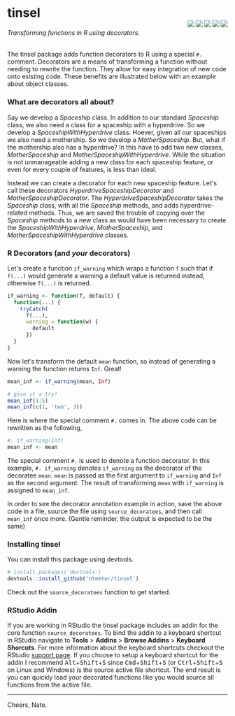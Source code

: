 # tinsel <div> <img align="right" src="https://cranlogs.r-pkg.org/badges/last-month/tinsel"> <img align="right" src="http://www.r-pkg.org/badges/version/tinsel"/> <img align="right" src="https://codecov.io/gh/nteetor/tinsel/branch/dev/graph/badge.svg"/> <img align="right" src="https://ci.appveyor.com/api/projects/status/github/nteetor/tinsel?branch=dev&svg=true"/> <img align="right" src="https://travis-ci.org/nteetor/tinsel.svg?branch=dev"/>
</div>

###### *Transforming functions in R using decorators.*

The tinsel package adds function decorators to R using a special `#.` comment. 
Decorators are a means of transforming a function without needing to rewrite 
the function. They allow for easy integration of new code onto existing code. These benefits
are illustrated below with an example about object classes.

### What are decorators all about?

Say we develop a *Spaceship* class. In addition to our standard *Spaceship*
class, we also need a class for a spaceship with a hyperdrive. So we develop a 
*SpaceshipWithHyperdrive* class. Hoever, given all our spaceships we also need a
mothership. So we develop a *MotherSpaceship*. But, what if the mothership also 
has a hyperdrive? In this have to add two new classes, *MotherSpaceship* and 
*MotherSpaceshipWithHyperdrive*. While the situation is not unmanageable adding 
a new class for each spaceship feature, or even for every couple of features, is
less than ideal.

Instead we can create a decorator for each new spaceship feature. Let's call 
these decorators *HyperdriveSpaceshipDecorator* and *MotherSpaceshipDecorator*. 
The *HyperdriveSpaceshipDecorator* takes the *Spaceship* class, with all the 
*Spaceship* methods, and adds hyperdrive-related methods. Thus, we are saved the
trouble of copying over the *Spaceship* methods to a new class as would have
been necessary to create the *SpaceshipWithHyperdrive*, *MotherSpaceship*,
and *MotherSpaceshipWithHyperdrive* classes.

### R Decorators (and *your* decorators)

Let's create a function `if_warning` which wraps a function `f` such that if `f(...)`
would generate a warning a default value is returned instead, otherwise `f(...)` is 
returned.

```R
if_warning <- function(f, default) {
  function(...) {
    tryCatch(
      f(...),
      warning = function(w) {
        default
      })
  }
}
```

Now let's transform the default `mean` function, so instead of generating a 
warning the function returns `Inf`. Great!

```R
mean_inf <- if_warning(mean, Inf)

# give it a try!
mean_inf(1:5)
mean_inf(c(1, 'two', 3))
```

Here is where the special comment `#.` comes in. The above code can be 
rewritten as the following,

```R
#. if_warning(Inf)
mean_inf <- mean
```

The special comment `#.` is used to denote a function decorator. In this 
example, `#. if_warning` denotes `if_warning` as the decorator of the decoratee
`mean`. `mean` is passed as the first argument to `if_warning` and `Inf`
as the second argument. The result of transforming `mean` with `if_warning` is
assigned to `mean_inf`.

In order to see the decorator annotation example in action, save the above code 
in a file, source the file using `source_decoratees`, and then call `mean_inf` 
once more. (Gentle reminder, the output is expected to be the same)

### Installing tinsel

You can install this package using devtools.

```R
# install.packages('devtools')
devtools::install_github('nteetor/tinsel')
```

Check out the `source_decoratees` function to get started. 

### RStudio Addin

If you are working in RStudio the tinsel package includes an addin for the core 
function `source_decoratees`. To bind the addin to a keyboard shortcut in
RStudio navigate to **Tools** > **Addins** > **Browse Addins** > **Keyboard 
Shorcuts**. For more information about the keyboard shortcuts checkout the 
RStudio [support 
page](https://support.rstudio.com/hc/en-us/articles/206382178-Customizing-Keyboard-Shortcuts).
If you choose to setup a keyboard shortcut for the addin I recommend
<kbd>Alt</kbd>+<kbd>Shift</kbd>+<kbd>S</kbd> since 
<kbd>Cmd</kbd>+<kbd>Shift</kbd>+<kbd>S</kbd> (or 
<kbd>Ctrl</kbd>+<kbd>Shift</kbd>+<kbd>S</kbd> on Linux and Windows) is the source active file 
shortcut. The end result is you can quickly load your decorated functions like
you would source all functions from the active file.

---

Cheers, Nate.
